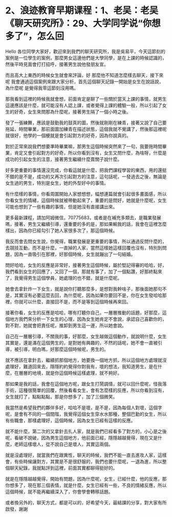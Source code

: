 # 2、浪迹教育早期课程：1、老吴：老吴《聊天研究所》：29、大学同学说“你想多了”，怎么回

Hello 各位同學大家好，歡迎來到我們的聊天研究所，我是吳易平，今天這節刻的案例是一位學生的案例，那麼男女這邊他們是大學同學，是在上課的時候認識的，然後平時見面會打打招呼，接著男生說他發朋友宣。

而且高大上東西的時候女生就會來評論，好 那麼他不知道怎麼樣去聊天，接下來呢 我會通過這個案例來跟大家分析，首先這個聊天記錄一開始是女生在說話說，為什麼呢 是覺得我零這節刻沒用嗎。

那我看到這裡的時候我就會想，前面肯定是聊了一些關於當天上課的事情，就男生這邊應該是什麼，就可能沒有人認上課，或者覺得上課的體驗一般，所以引起了女生的好奇，女生來問那為什麼呢，接著男生隔了一個小時之後。

發了一張練舞，應該是鼓勤我的鼓真的圖，然後就剛剛在練青，接著又說了自己要拖延，時間畢業，那前面圖加練青在描述狀態，這個我就不覺講了，然後那這裡呢就很好，他學的一個梗就是會引起對方的好奇，因為你說真的。

對於正常來說我們想要準時畢業嘛，那男生這個時候突然來了一句，我要拖時間畢業，肯定又會引起對方的好奇，所以你看到沒有，女生又問什麼，為啥呀，什麼是成功的引起女生的注意，接著男生繼續什麼賣關子說什麼。

好多更重要的事情還沒完成，你看這就是什麼，把我們課程學習的東西，用的還挺不錯的是不是，成功的又再次引起對方的注意，這句話呢，一發過去之後，無論是女生過的男生，特別是女生，她的外型好中的事情。

有什麼樣的事情，你看周圍開始人家想想想，幅想連篇就會引起很多畫面感，所以你看女生的情緒，這個時候就被帶動起來了，重要的是問好，她就是什麼呢，女生可能也想到了一些有趣的事情，但是她沒有直接講出來。

更多最新課程，請加阿姆微信，70775683，或者是在補充多類去，是職業發展嗎，接著，男生又繼續引導，還重要的多的是，那如果輸我的話，我會在這裡怎麼樣出，因為你已經勾引了她人家很多次了，那這個時候。

我反而會去問女生說，你覺得，職業發展是更重要的事情，所以通過反問什麼的，去競技互動，而不是什麼，一直掉的人家，當然這樣她這樣回覆也沒有，特別到問題，因為一直吸引在那裡，好那個時候，女生就蹦出了一句結婚。

問好哈哈，女生的反應是非常好，接著男生這個時候，屬於堅記得審的哈哈，好，我們看到女生的回應了，又回了一個，那就有事了，加了一個點讚，好那終點來了，我覺得男生這個學員，她處理的也不錯，就是什麼呢。

她會去拿針炸一下女生，就是說你打聽那麼多，是想對我幹啥子，那後面她那句不是，其實沒有必要這麼去回，為什麼呢，因為如果你要回不是，你在女生發哈哈那裡，你就可以什麼，直接回不是，而不是等到這個時候再來回。

接著你看，女生的反應是哈哈，哪有打聽你自己，一層層推動的話題，好那麼，這個地方我們來分析一下女生的心理，因為女生她肯定不會說，承認自己喜歡你的，對不對，她就會把責任呢，推卸到男生這一邊，所以她會說。

自己在一層層引導，不關我的事，好那麼，女生越做這個動作，就說明什麼，女生其實是，還是滿在這個男生的，是對她有興趣的，不然的話呢，她不會一直被引導，被引導，明白嗎，好那麼這個時候呢，男生的。

就不應該在拿針去，繼續抓那個地方，她要換一個地方抓，所以這個地方處理就沒處理好，難道回來去，隱隱約約覺得你對我有，壞的想法，我知道男生，是在什麼，在層層的地境，就是你這個時候這樣處理，就不夠好。

那如果是我的話，我會在這個地方呢，跟女生打鬧調情，就可以回什麼呢，怪我落手術，這種很簡單的回覆，然後看看女生，會有怎麼樣的反應，所以你看到沒有，女生就打了，點點點點，那是你想多了，加了三個微笑。

我當然是希望我們的夥伴多好，哈哈不是壞，是不是，因為每個人對壞，這個字呢，是會有不同的一個間階，我覺得這個女生穿水水那種，整個巴勤的女生，所以有些職會，那樣處理好，這個時候，因為女生已經有這樣的反應。

就不能什麼，第二次的又拿針去扎人家，就是我們已經看多了對方的，小心是之後呢，看破不說破，因為男生這個地方，他前面已經，隱隱越越覺得，現在又是什麼，老師這樣壞人，從不說自己是壞人，其實這兩個。

就是沒處理好，就當我們在跟異性，聊天的時候，我們不能一直去進攻人家，這樣會，有些時候讓對方，其實是不是很舒服的，我們也要什麼呢，一退為進，所以整個聊天紀錄，我就點評到這裡，前面其實都聊得挺好的。

就是在隱隱越越覺得，開始有問題，因為什麼呢，女生，已經什麼，他的反應，那你想多了，現在那三個表情，就是什麼，女生已經有一些，不良的情緒反應，所以這個時候，就不能再繼續深入了，你會學會轉移話題。

或者換另外的，聊天方式，都是可以的，好希望今天，最結課的分享，對大家有所啟發，謝謝
